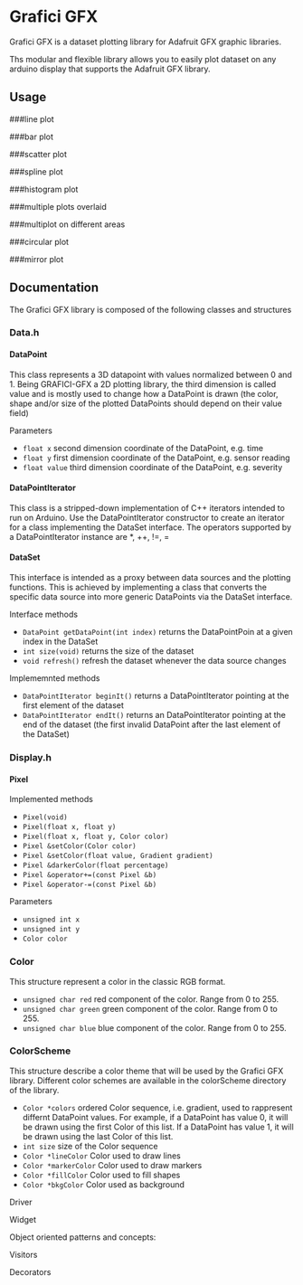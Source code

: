 # Grafici GFX
Grafici GFX is a dataset plotting library for Adafruit GFX graphic libraries.

Ths modular and flexible library allows you to easily plot dataset on any arduino display that supports the Adafruit GFX library.

## Usage

###line plot

###bar plot

###scatter plot

###spline plot

###histogram plot

###multiple plots overlaid

###multiplot on different areas

###circular plot

###mirror plot


## Documentation
The Grafici GFX library is composed of the following classes and structures 

### Data.h

#### DataPoint
This class represents a 3D datapoint with values normalized between 0 and 1. Being GRAFICI-GFX a 2D plotting library, the third dimension is called value and is mostly used to change how a DataPoint is drawn (the color, shape and/or size of the plotted DataPoints should depend on their value field)

Parameters
* `float x` second dimension coordinate of the DataPoint, e.g. time
* `float y` first dimension coordinate of the DataPoint, e.g. sensor reading
* `float value` third dimension coordinate of the DataPoint, e.g. severity

#### DataPointIterator
This class is a stripped-down implementation of C++ iterators intended to run on Arduino.
Use the DataPointIterator constructor to create an iterator for a class implementing the DataSet interface.
The operators supported by a DataPointIterator instance are *, ++, !=, =

#### DataSet
This interface is intended as a proxy between data sources and the plotting functions. This is achieved by implementing a class that converts the specific data source into more generic DataPoints via the DataSet interface.
  
Interface methods
* `DataPoint getDataPoint(int index)` returns the DataPointPoin at a given index in the DataSet
* `int size(void)` returns the size of the dataset
* `void refresh()` refresh the dataset whenever the data source changes

Implememnted methods 
* `DataPointIterator beginIt()` returns a DataPointIterator pointing at the first element of the dataset
* `DataPointIterator endIt()` returns an DataPointIterator pointing at the end of the dataset (the first invalid DataPoint after the last element of the DataSet)


### Display.h

#### Pixel

Implemented methods 
* `Pixel(void)`
* `Pixel(float x, float y)`
* `Pixel(float x, float y, Color color)`
* `Pixel &setColor(Color color)`
* `Pixel &setColor(float value, Gradient gradient)`
* `Pixel &darkerColor(float percentage)`
* `Pixel &operator+=(const Pixel &b)`
* `Pixel &operator-=(const Pixel &b)`

Parameters
* `unsigned int x` 
* `unsigned int y`
* `Color color`
  
### Color
This structure represent a color in the classic RGB format. 

* `unsigned char red` red component of the color. Range from 0 to 255.
* `unsigned char green` green component of the color. Range from 0 to 255.
* `unsigned char blue` blue component of the color. Range from 0 to 255.

### ColorScheme
This structure describe a color theme that will be used by the Grafici GFX library. Different color schemes are available in the colorScheme directory of the library.

* `Color *colors` ordered Color sequence, i.e. gradient, used to rappresent differnt DataPoint values. For example, if a DataPoint has value 0, it will be drawn using the first Color of this list. If a DataPoint has value 1, it will be drawn using the last Color of this list.
* `int size` size of the Color sequence
* `Color *lineColor` Color used to draw lines 
* `Color *markerColor` Color used to draw markers
* `Color *fillColor` Color used to fill shapes
* `Color *bkgColor` Color used as background

Driver

Widget

Object oriented patterns and concepts:

Visitors

Decorators
